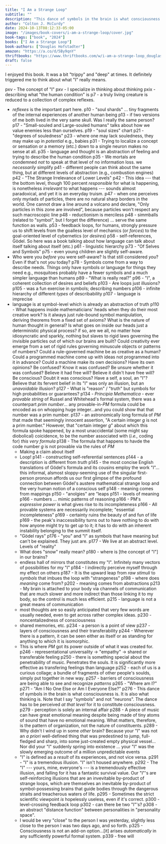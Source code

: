 ```yaml
---
title: "I Am a Strange Loop"
subtitle: ""
description: "This dance of symbols in the brain is what consciousness is. It is also what thinking is. Note that I say "symbols" and not "neurons". The dance has to be perceived _at that level_ for it to constitute consciousness."
author: "Colton J. McCurdy"
date: 2024-10-13T08:12:33-05:00
image: "/images/book-covers/i-am-a-strange-loop/cover.jpg"
book-tags: ["book", "2024"]
books: ["I Am a Strange Loop"]
book-authors: ["Douglas Hofstadter"]
amazon: "https://a.co/d/5By9qnY"
thriftbooks: "https://www.thriftbooks.com/w/i-am-a-strange-loop_douglas-r-hofstadter/265957/?resultid=006295a7-37a3-493b-a151-f21405693492#edition=4803501&idiq=4423565"
draft: false
---
```


I enjoyed this book. It was a bit "trippy" and "deep" at times. It definitely
triggered me to think about what "I" really means.


pxv - The concept of "I"
pxv - I specialize in thinking about thinking
pxix - describing what "the human condition" is
p7 - a truly living creature is reduced to a collection of complex reflexes.
  - _reflexes_ is the important part here.
p10 - "soul shards" ... tiny fragments of the internal experiences of another human being
p13 - if two versions of me both lived in the very same skull. Was I really the same person?
p17 - "Small-souled and Large-souled humans" talks about how we value enemies less than ourselves.
p19 - "soul sizes" chart
p21 - "degrees of souledness"
p23 - where one may lack souledness, they may make up in _potential_ e.g., babies
p31 - Trying to localize a concept or sensation or a memory (etc.) down to a single neuron makes no sense at all.
p35 - language and thought is an abstraction of feeling and trying to describe the human condition
p35 - We mortals are condemned _not_ to speak at that level of no information loss. we _necessarily_ simplify
p41 - different people can think about the same thing, but at different levels of abstraction (e.g., combustion engines)
p42 - "The Strange Irrelevance of Lower Levels"
p42 - This idea --- that the bottom level, though 100 percent _responsible_ for what is happening, is nonetheless _irrelevant_ to what happens --- sounds almost paradoxical, and yet it is an everyday truism.
p47 - when one perceives only myriads of particles, there are no natural sharp borders in the world. One cannot draw a line around a volcano and declare, "Only particles in this zone are involved", because particles won't respect any such macroscopic line
p48 - reductionism is merciless
p48 - simmballs (related to "symbol", but I forget the difference) ... serve the same function as walls.
p53 - feedback loops, for humans, strongly pressure us to shift levels from the goalless level of mechanics (or _forces_) to the goal-oriented level of cybernetics (or _desires_)
p58 - self-references, Gödel. So here was a book talking about how language can talk about itself talking about itself (etc.)
p61 - linguistic hierarchy
p73 - "Of Selves and Symbols"
p75 - even young children are slightly self-aware.
  - Who were you _before_ you were self-aware? Is that still considered _you_? Even if that's not _you_ today?
p78 - Symbols come from a way to describe needs. Things only have symbols or language for things they need e.g., mosquitoes probably have a fewer symbols and a much simpler language than humans
p89 - "What is really real?"
p96 - "I", a coherent collection of desires and beliefs
p103 - Are loops just illusions?
p105 - was a fun exercise in symbols; describing numbers
p106 - infinite hierarchy of different _types_ of describability
p107 - language is imprecise
  - language is at symbol-level which is already an abstraction of truth
p110 - What happens inside mathematicians' heads when they do their most creative work? Is it always just rule-bound symbol manipulation, deriving theorems from a fixed set of axioms? What is the nature of human thought in general? Is what goes on inside our heads just a deterministic physical process? if so, are we all, no matter how idiosyncratic and sparkly, nothing but slaves to rigid laws governing the invisible particles out of which our brains are built? Could creativity ever emerge from a set of rigid rules governing minuscule objects or patterns of numbers? Could a rule-governed machine be as creative as a human? Could a programmed machine come up with ideas not programmed into it in advance? Could a machine make its own decisions? Have its own opinions? Be confused? Know it was confused? Be unsure whether it was confused? Believe it had free will? Believe it didn't have free will? Be conscious? Doubt it was conscious? Have a self, a soul, an "I"? Believe that its fervent belief in its "I" was only an illusion, but an _unavoidable_ illusion?
p127 - What is "reason" / "truth" but symbols for high probabilities or guarantees?
p134 - _Principia Methematica_ - ever _provable string_ of Russel and Whitehead's formal system, there was a counterpart _prim number_... any provable-in-_PM_ formula could be encoded as on whopping huge integer...and you could show that that number was a prim number.
p137 - an astronomically long formula of _PM_ that made that seemingly innocent assertion, "A certain integer _g_ is not a prim number." However, that "certain integer _g_" about which this formula spoke happened, by a most unaccidental (some might say diobolical) coicidence, to be the number associated with (_i.e.,_ coding for) _this very formula_ 
p138 - The formula that happens to havde the code number _g_ is not provable via the rules of _PM_
    - Making a claim about itself
    - Loop!
p141 - constructing self-referential sentences
p144 - a description is different from _truth_
p145 - the most concise English translations of Gödel's formula and its cousins employ the work "I"... this informal, alsmost sloppy-seeming use of the singular first-person pronoun affords us our first glimpse of the profound connection between Gödel's austere mathematical strange loop and the very human notion of a conscious self
p148 - meaning comes from mappings
p150 - "anolgies" are "leaps
p151 - levels of meaning
p166 - numbers ... mimic patterns of reasoning
p166 - PM's _expressive power_ is what gives rise to its incompleteness
p166 - All provable systems are necessarily incomplete; "essential incompleteness"
p169 - certainty ruins the beauty of and fun of life
p169 - the peak's inaccessibility turns out to have nothing to do with how anyone might try to get _up_ to it; it has to do with an inherent instability belonging to the summit itself. 
    - "Gödel rays"
p176 - "you" and "I" as symbols that have meaning but can't be explained. They just are.
p177 - We live at an abstract level. Levels of "reality"
    - What does "snow" really mean?
p180 - where is [the concept of "I"] in our brains?
    - endless hall of mirrors that constitutes my "I". Infinitely many vectors of possibilities for my "I"
p184 - I indirectly perceive myself through my effect on others
p187 - It is the upward leap from _raw stimuli_ to _symbols_ that imbues the loop with "strangeness"
p198 - where does _meaning_ come from?
p202 - meaning comes from abstractions 
p213 - My brain is attached to your body via channels of communication that are much slower and more indirect than those linking it to my body, so the control is much less efficient.
p215 - language is not a great means of communication
    - most thoughts are so easily anticipated that very few words are usually needed, even to get across rather complex ideas.
p230 - noncentalizedness of consciousness
    - shared memories, etc.
p234 - a person is a point of view
p237 - layers of consciousness and their transferability
p244 - Wherever there is a pattern, it can be seen either as itself or as standing for anything to which it is isomorphic.
    - This is where _PM_ got its power outside of what it was created for.
p246 - representational universality -> "empathy" -> shared or transferable feeling
p250 - there is something special about the penetrability of music. Penetrates the souls. It is significantly more effective as transfering feelings than language
p252 - each of us is a curious collage; a bundle of fragments of other people's soulds, simply put together in new way.
p257 - barriers of consciousness are being able to see and recognize _patterns_
p265 - "Where am I?"
p271 - "Am I No One Else or Am I Everyone Else?"
p276 - This dance of symbols in the brain is what consciousness is. It is also what thinking is. Note that I say "symbols" and not "neurons". The dance has to be perceived _at that level_ for it to constitute consciousness.
p279 - perception is solely an internal affair
p288 - A piece of music can have great emotional meaning despite being made of tiny atoms of sound that have no emotional meaning. What matters, therefore, is the pattern of organization, not the nature of constituents.
p289 - Why didn't I wind up in some _other_ brain? Because your "I" was not an _a priori_ well-defined thing that was predestined to jump, full-fledged and sharp, into some just-created empty physical vessel... Nor did your "I" suddenly spring into existence ... your "I" was the slowly emerging outcome of a million unpredictable events
    - "I" is defined as a _result_ of its experiences, and not vice versa.
p291 - "I" is a tremendous illusion. "I" isn't housed anywhere.
p292 - The "I" --- yours, mine, everyone's --- is a tremendously effective illusion, and falling for it has a fantastic survival value. Our "I"'s are self-reinforcing illusions that are an invevitable by-product of strange loops, which are themselves an inevitable by-product of symbol-possessing brains that guide bodies through the dangerous straits and treacherous waters of life.
p295 - Sometimes the strict scientific viewpoint _is_ hopelessly useless, even if it's correct.
p300 - level-crossing feedback loop
p302 - can there be two "I"'s? 
p308 - an abstract "distance function" between personalities in "personality space".
    - I would be very "close" to the person I was yesterday, slightly less close to the person I was two days ago, and so forth.
p325 - Consciousness is not an add-on option...[it] arises _automatically_ in any sufficiently powerful formal system.
p339 - free will
